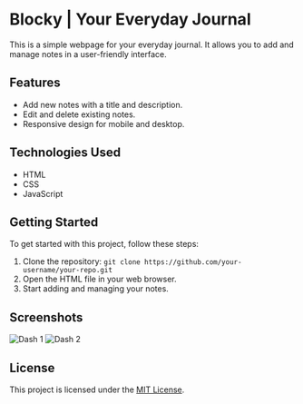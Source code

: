 # Blocky | Your Everyday Journal

This is a simple webpage for your everyday journal. It allows you to add and manage notes in a user-friendly interface.

## Features

- Add new notes with a title and description.
- Edit and delete existing notes.
- Responsive design for mobile and desktop.

## Technologies Used

- HTML
- CSS
- JavaScript

## Getting Started

To get started with this project, follow these steps:

1. Clone the repository: `git clone https://github.com/your-username/your-repo.git`
2. Open the HTML file in your web browser.
3. Start adding and managing your notes.

## Screenshots

![Dash 1](Dash1.jpg)
![Dash 2](Dash2.jpg)


## License

This project is licensed under the [MIT License](LICENSE).

